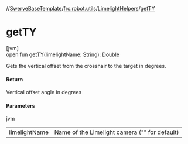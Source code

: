 //[SwerveBaseTemplate](../../../index.md)/[frc.robot.utils](../index.md)/[LimelightHelpers](index.md)/[getTY](get-t-y.md)

# getTY

[jvm]\
open fun [getTY](get-t-y.md)(limelightName: [String](https://docs.oracle.com/javase/8/docs/api/java/lang/String.html)): [Double](https://kotlinlang.org/api/latest/jvm/stdlib/kotlin/-double/index.html)

Gets the vertical offset from the crosshair to the target in degrees.

#### Return

Vertical offset angle in degrees

#### Parameters

jvm

| | |
|---|---|
| limelightName | Name of the Limelight camera (&quot;&quot; for default) |
